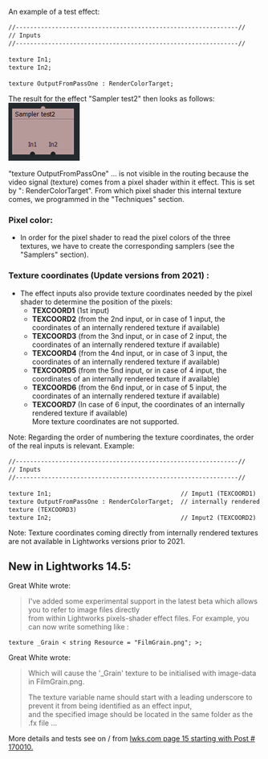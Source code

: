 An example of a test effect:
``` Code
//--------------------------------------------------------------//
// Inputs
//--------------------------------------------------------------//

texture In1;
texture In2;

texture OutputFromPassOne : RenderColorTarget;  
```

The result for the effect "Sampler test2" then looks as follows:  
![](images/Sampler_Test_2017-04-26.png)

"texture OutputFromPassOne" ... is not visible in the routing because the video signal (texture) comes from a pixel shader within it effect.
 This is set by ": RenderColorTarget".
 From which pixel shader this internal texture comes, we programmed in the "Techniques" section.



### Pixel color:
  - In order for the pixel shader to read the pixel colors of the three textures, we have to create the corresponding samplers (see the "Samplers" section).


### Texture coordinates (Update versions from 2021) :
  - The effect inputs also provide texture coordinates needed by the pixel shader to determine the position of the pixels:
    - **TEXCOORD1** (1st input)
    - **TEXCOORD2** (from the 2nd input, or in case of 1 input, the coordinates of an internally rendered texture if available)
    - **TEXCOORD3** (from the 3nd input, or in case of 2 input, the coordinates of an internally rendered texture if available)
    - **TEXCOORD4** (from the 4nd input, or in case of 3 input, the coordinates of an internally rendered texture if available)
    - **TEXCOORD5** (from the 5nd input, or in case of 4 input, the coordinates of an internally rendered texture if available)
    - **TEXCOORD6** (from the 6nd input, or in case of 5 input, the coordinates of an internally rendered texture if available)
    - **TEXCOORD7** (In case of 6 input, the coordinates of an internally rendered texture if available)  
More texture coordinates are not supported.

Note: Regarding the order of numbering the texture coordinates, the order of the real inputs is relevant.  Example:

``` Code
//--------------------------------------------------------------//
// Inputs
//--------------------------------------------------------------//

texture In1;                                    // Imput1 (TEXCOORD1)
texture OutputFromPassOne : RenderColorTarget;  // internally rendered texture (TEXCOORD3)
texture In2;                                    // Imput2 (TEXCOORD2)
```

Note: Texture coordinates coming directly from internally rendered textures are not available in Lightworks versions prior to 2021.






## New in Lightworks 14.5:

Great White wrote:
> I've added some experimental support in the latest beta which allows you to refer to image files directly  
> from within Lightworks pixels-shader effect files. For example, you can now write something like :

``` Code
texture _Grain < string Resource = "FilmGrain.png"; >;
```

Great White wrote:
> Which will cause the '_Grain' texture to be initialised with image-data in FilmGrain.png. 
>
> The texture variable name should start with a leading underscore to prevent it from being identified as an effect input,  
> and the specified image should be located in the same folder as the .fx file ...


More details and tests see on / from [lwks.com page 15 starting with Post # 170010.](https://www.lwks.com/index.php?option=com_kunena&func=view&catid=7&id=143678&limit=15&limitstart=210&Itemid=81#170010)

